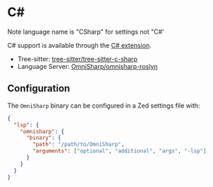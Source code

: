 # C#

Note language name is "CSharp" for settings not "C#'

C# support is available through the [C# extension](https://tvv.tw/https://github.com/zed-extensions/csharp).

- Tree-sitter: [tree-sitter/tree-sitter-c-sharp](https://tvv.tw/https://github.com/tree-sitter/tree-sitter-c-sharp)
- Language Server: [OmniSharp/omnisharp-roslyn](https://tvv.tw/https://github.com/OmniSharp/omnisharp-roslyn)

## Configuration

The `OmniSharp` binary can be configured in a Zed settings file with:

```json
{
  "lsp": {
    "omnisharp": {
      "binary": {
        "path": "/path/to/OmniSharp",
        "arguments": ["optional", "additional", "args", "-lsp"]
      }
    }
  }
}
```
